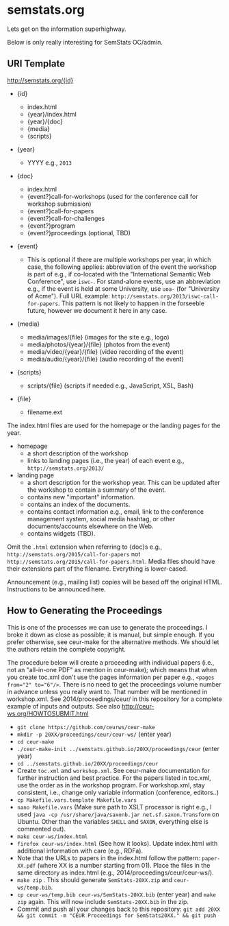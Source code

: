 # semstats.org
Lets get on the information superhighway.

Below is only really interesting for SemStats OC/admin.

## URI Template
http://semstats.org/{id}

* {id}
  * index.html
  * {year}/index.html
  * {year}/{doc}
  * {media}
  * {scripts}

* {year}
  *	YYYY e.g., `2013`

* {doc}
  * index.html
  * {event?}call-for-workshops (used for the conference call for workshop submission)
  *	{event?}call-for-papers
  *	{event?}call-for-challenges
  *	{event?}program
  * {event?}proceedings (optional, TBD)

* {event}
  * This is optional if there are multiple workshops per year, in which case, the following applies: abbreviation of the event the workshop is part of e.g., if co-located with the "International Semantic Web Conference", use `iswc-`. For stand-alone events, use an abbreviation e.g., if the event is held at some University, use `uoa-` (for "University of Acme"). Full URL example: `http://semstats.org/2013/iswc-call-for-papers`. This pattern is not likely to happen in the forseeble future, however we document it here in any case.

* {media}
  * media/images/{file} (images for the site e.g., logo)
  * media/photos/{year}/{file} (photos from the event)
  * media/video/{year}/{file} (video recording of the event)
  * media/audio/{year}/{file} (audio recording of the event)

* {scripts}
  * scripts/{file} (scripts if needed e.g., JavaScript, XSL, Bash)

* {file}
  * filename.ext

The index.html files are used for the homepage or the landing pages for the year.
* homepage
  * a short description of the workshop
  * links to landing pages (i.e., the year) of each event e.g., `http://semstats.org/2013/`
* landing page 
  * a short description for the workshop year. This can be updated after the workshop to contain a summary of the event.
  * contains new "important" information.
  * contains an index of the documents.
  * contains contact information e.g., email, link to the conference management system, social media hashtag, or other documents/accounts elsewhere on the Web.
  * contains widgets (TBD).

Omit the `.html` extension when referring to {doc}s e.g., `http://semstats.org/2015/call-for-papers` not `http://semstats.org/2015/call-for-papers.html`. Media files should have their extensions part of the filename. Everything is lower-cased.

Announcement (e.g., mailing list) copies will be based off the original HTML. Instructions to be announced here. 


## How to Generating the Proceedings
This is one of the processes we can use to generate the proceedings. I broke it down as close as possible; it is manual, but simple enough. If you prefer otherwise, see ceur-make for the alternative methods. We should let the authors retain the complete copyright.

The procedure below will create a proceeding with individual papers (i.e., not an "all-in-one PDF" as mention in ceur-make); which means that when you create toc.xml don't use the pages information per paper e.g., `<pages from="2" to="6"/>`. There is no need to get the proceedings volume number in advance unless you really want to. That number will be mentioned in workshop.xml. See 2014/proceedings/ceur/ in this repository for a complete example of inputs and outputs. See also http://ceur-ws.org/HOWTOSUBMIT.html

* `git clone https://github.com/ceurws/ceur-make`
* `mkdir -p 20XX/proceedings/ceur/ceur-ws/` (enter year)
* `cd ceur-make`
* `./ceur-make-init ../semstats.github.io/20XX/proceedings/ceur` (enter year)
* `cd ../semstats.github.io/20XX/proceedings/ceur`
* Create `toc.xml` and `workshop.xml`. See ceur-make documentation for further instruction and best practice. For the papers listed in toc.xml, use the order as in the workshop program. For workshop.xml, stay consistent, i.e., change only variable information (conference, editors..)
* `cp Makefile.vars.template Makefile.vars`
* `nano Makefile.vars` (Make sure path to XSLT processor is right e.g., I used `java -cp /usr/share/java/saxonb.jar net.sf.saxon.Transform` on Ubuntu. Other than the variables `SHELL` and `SAXON`, everything else is commented out).
* `make ceur-ws/index.html`
* `firefox ceur-ws/index.html` (See how it looks). Update index.html with additional information with care (e.g., RDFa).
* Note that the URLs to papers in the index.html follow the pattern: `paper-XX.pdf` (where XX is a number starting from 01). Place the files in the same directory as index.html (e.g., 2014/proceedings/ceur/ceur-ws/).
* `make zip` . This should generate `SemStats-20XX.zip` and `ceur-ws/temp.bib`.
* `cp ceur-ws/temp.bib ceur-ws/SemStats-20XX.bib` (enter year) and `make zip` again. This will now include `SemStats-20XX.bib` in the zip.
* Commit and push all your changes back to this repository: `git add 20XX && git commit -m "CEUR Proceedings for SemStats20XX." && git push`
